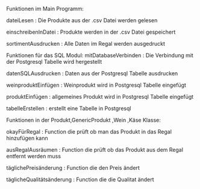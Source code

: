 
Funktionen im Main Programm:

dateiLesen : Die Produkte aus der .csv Datei werden gelesen

einschreibenInDatei : Produkte werden in der .csv Datei gespeichert

sortimentAusdrucken : Alle Daten im Regal werden ausgedruckt

Funktionen für das SQL Modul:
mitDatabaseVerbinden : Die Verbindung mit der Postgresql Tabelle wird hergestellt

datenSQLAusdrucken : Daten aus der Postgresql Tabelle ausdrucken

weinproduktEinfügen : Weinprodukt wird in Postgresql Tabelle eingefügt

produktEinfügen : allgemeines Produkt wird in Postgresql Tabelle eingefügt

tabelleErstellen : erstellt eine Tabelle in Postgresql

Funktionen in der Produkt,GenericProdukt ,Wein ,Käse Klasse:

okayFürRegal : 		 Function die prüft ob man das Produkt in das Regal hinzufügen kann


ausRegalAusräumen : 	 Function die prüft ob das Produkt aus dem Regal entfernt werden muss


täglichePreisänderung :  	 Function die den Preis ändert


täglicheQualitätsänderung : 	 Function die die Qualitat ändert


